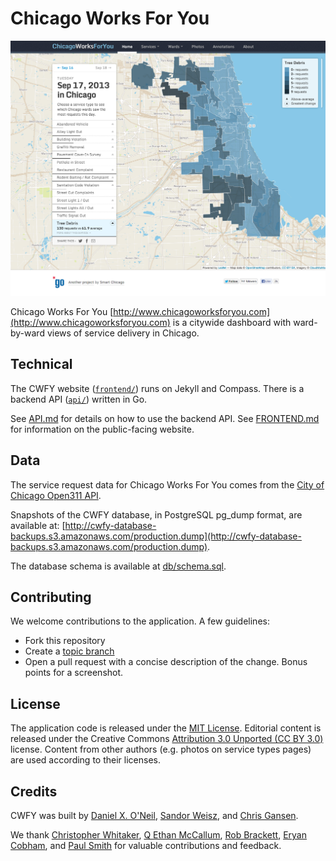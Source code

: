 Chicago Works For You
=====================

![CWFY screenshot](doc/cwfy-screenshot.png)


Chicago Works For You [http://www.chicagoworksforyou.com](http://www.chicagoworksforyou.com) is a citywide dashboard with ward-by-ward views of service delivery in Chicago. 

Technical
---------

The CWFY website ([`frontend/`](frontend/)) runs on Jekyll and Compass. There is a backend API ([`api/`](api/)) written in Go.

See [API.md](doc/API.md) for details on how to use the backend API. See [FRONTEND.md](doc/FRONTEND.md) for information on the public-facing website.

Data
----

The service request data for Chicago Works For You comes from the [City of Chicago Open311 API](http://dev.cityofchicago.org/docs/api).

Snapshots of the CWFY database, in PostgreSQL pg_dump format, are available at: [http://cwfy-database-backups.s3.amazonaws.com/production.dump](http://cwfy-database-backups.s3.amazonaws.com/production.dump).

The database schema is available at [db/schema.sql](db/schema.sql).

Contributing
------------

We welcome contributions to the application. A few guidelines:

 * Fork this repository
 * Create a [topic branch](http://git-scm.com/book/en/Git-Branching-Branching-Workflows#Topic-Branches)
 * Open a pull request with a concise description of the change. Bonus points for a screenshot.

License
-------

The application code is released under the [MIT License](LICENSE.md). Editorial content is released under the Creative Commons [Attribution 3.0 Unported (CC BY 3.0)](http://creativecommons.org/licenses/by/3.0/deed.en_US) license. Content from other authors (e.g. photos on service types pages) are used according to their licenses.

Credits
-------

CWFY was built by [Daniel X. O'Neil](https://github.com/danxoneil), [Sandor Weisz](https://github.com/santheo), and [Chris Gansen](https://github.com/cgansen).

We thank [Christopher Whitaker](https://github.com/govintrenches), [Q Ethan McCallum](https://github.com/qethanm), [Rob Brackett](https://github.com/mr0grog), [Eryan Cobham](https://github.com/littlelazer), and [Paul Smith](https://github.com/paulsmith) for valuable contributions and feedback.

